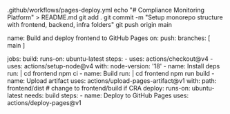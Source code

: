 .github/workflows/pages-deploy.yml
echo "# Compliance Monitoring Platform" > README.md
git add .
git commit -m "Setup monorepo structure with frontend, backend, infra folders"
git push origin main


name: Build and deploy frontend to GitHub Pages
on:
  push:
    branches: [ main ]

jobs:
  build:
    runs-on: ubuntu-latest
    steps:
      - uses: actions/checkout@v4
      - uses: actions/setup-node@v4
        with:
          node-version: '18'
      - name: Install deps
        run: |
          cd frontend
          npm ci
      - name: Build
        run: |
          cd frontend
          npm run build
      - name: Upload artifact
        uses: actions/upload-pages-artifact@v1
        with:
          path: frontend/dist   # change to frontend/build if CRA
  deploy:
    runs-on: ubuntu-latest
    needs: build
    steps:
      - name: Deploy to GitHub Pages
        uses: actions/deploy-pages@v1
